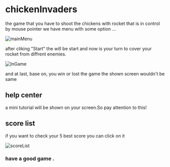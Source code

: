﻿# chickenInvaders
the game that you have to shoot the chickens with rocket that is in control by mouse pointer
we have menu with some option ...

![mainMenu](https://github.com/IsAmirMmd/chickenInvaders/assets/123959325/bd7ab00e-08cd-4ba3-ae9d-2aa6becb6abe)

after cliking "Start" the will be start and now is your turn to cover your rocket from diffrent enemies.

![InGame](https://github.com/IsAmirMmd/chickenInvaders/assets/123959325/04bdccf1-fa80-4c4a-8bfe-fc016360e866)

and at last, base on, you win or lost the game the shown screen wouldn't be same
## help center
a mini tutorial will be shown on your screen.So pay attention to this!
## score list 
if you want to check your 5 best score you can click on it 

![scoreList](https://github.com/IsAmirMmd/chickenInvaders/assets/123959325/99f8029e-3b43-4d88-9247-40bc58744edc)

### have a good game .
